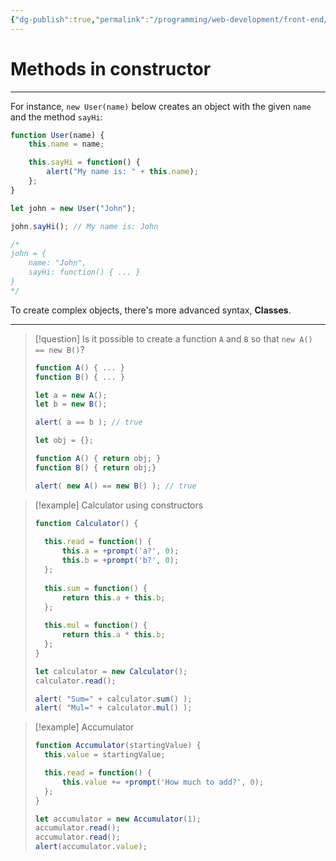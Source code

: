 ```yaml
---
{"dg-publish":true,"permalink":"/programming/web-development/front-end/javascript-vanilla/03-objects/05-constructor-operator-new/04-methods-in-constructor/","tags":["programming","webdevelopment","frontend","JavaScript"]}
---
```


# Methods in constructor

--- 


For instance, `new User(name)` below creates an object with the given `name` and the method `sayHi`:
```javascript
function User(name) {
	this.name = name;

	this.sayHi = function() {
		alert("My name is: " + this.name);
	};
}

let john = new User("John");

john.sayHi(); // My name is: John

/*
john = {
	name: "John",
	sayHi: function() { ... }
}
*/
```

To create complex objects, there's more advanced syntax, __Classes__.

---

>[!question] Is it possible to create a function `A` and `B` so that `new A() == new B()`?
>```javascript
>function A() { ... }
>function B() { ... }
>
>let a = new A();
>let b = new B();
>
>alert( a == b ); // true
>```
>
>```javascript
>let obj = {};
>
>function A() { return obj; }
>function B() { return obj;}
>
>alert( new A() == new B() ); // true
>```

>[!example] Calculator using constructors
>```javascript
>function Calculator() {
>	
>	this.read = function() {
>		this.a = +prompt('a?', 0);
>		this.b = +prompt('b?', 0);
>	};
>	
>	this.sum = function() {
>		return this.a + this.b;
>	};
>	
>	this.mul = function() {
>		return this.a * this.b;
>	};
>}
>
>let calculator = new Calculator();
>calculator.read();
>
>alert( "Sum=" + calculator.sum() );
>alert( "Mul=" + calculator.mul() );
>```

>[!example] Accumulator
>```javascript
>function Accumulator(startingValue) {
>	this.value = startingValue;
>
>	this.read = function() {
>		this.value += +prompt('How much to add?', 0);
>	};
>}
>
>let accumulator = new Accumulator(1);
>accumulator.read();
>accumulator.read();
>alert(accumulator.value);
>```
